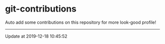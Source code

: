 # git-contributions

Auto add some contributions on this repository for more look-good profile!

---

Update at 2019-12-18 10:45:52
